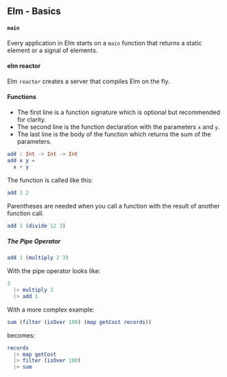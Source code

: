 ## Elm - Basics

#### `main`

Every application in Elm starts on a `main` function that returns a static element or a signal of elements.

#### elm reactor

Elm `reactor` creates a server that compiles Elm on the fly.

#### Functions

* The first line is a function signature which is optional but recommended for clarity.
* The second line is the function declaration with the parameters `x` and `y`.
* The last line is the body of the function which returns the sum of the parameters.

```elm
add : Int -> Int -> Int
add x y =
  x + y
```

The function is called like this:

```elm
add 1 2
```

Parentheses are needed when you call a function with the result of another function call.

```elm
add 1 (divide 12 3)
```

##### The Pipe Operator

```elm
add 1 (multiply 2 3)
```

With the pipe operator looks like:

```elm
3
  |> multiply 2
  |> add 1
```

With a more complex example:

```elm
sum (filter (isOver 100) (map getCost records))
```

becomes:

```elm
records
  |> map getCost
  |> filter (isOver 100)
  |> sum
```